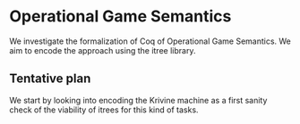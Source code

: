 # Operational Game Semantics

We investigate the formalization of Coq of Operational Game Semantics.
We aim to encode the approach using the itree library.

## Tentative plan

We start by looking into encoding the Krivine machine as a first sanity check of the viability of itrees for this kind of tasks.


